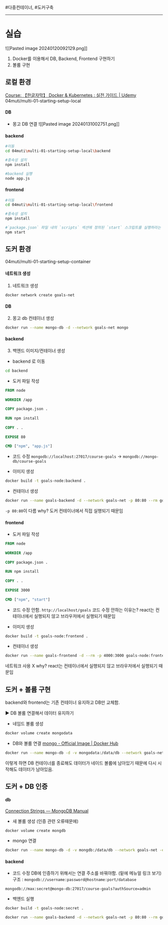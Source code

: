 #다중컨테이너, #도커구축

----
# 실습

![[Pasted image 20240120092129.png]]
1) Docker를 이용해서 DB, Backend, Frontend 구현하기
2) 볼륨 구현


## 로컬 환경
[Course: 【한글자막】 Docker & Kubernetes : 실전 가이드 | Udemy](https://www.udemy.com/course/docker-kubernetes-2022/learn/lecture/30289934#questions/19230612)
04muti/multi-01-starting-setup-local

#### DB
- 몽고 DB 연결
![[Pasted image 20240131002751.png]]

#### backend
```BASH
#이동
cd 04muti\multi-01-starting-setup-local\backend

#종속성 설치
npm install

#backend 실행
node app.js
```

#### frontend
```BASH
#이동
cd 04muti\multi-01-starting-setup-local\frontend

#종속성 설치
npm install

#`package.json` 파일 내의 `scripts` 섹션에 정의된 `start` 스크립트를 실행하라는 의미(frontend 실행)
npm start
```


## 도커 환경
04muti/multi-01-starting-setup-container

#### 네트워크 생성
1) 네트워크 생성
```BASH
docker network create goals-net
```

#### DB
2) 몽고 db 컨테이너 생성
```BASH
docker run --name mongo-db -d --network goals-net mongo
```

#### backend
3) 백엔드 이미지/컨테이너 생성
- backend 로 이동
```BASH
cd backend
```

- 도커 파일 작성
```dockerfile
FROM node  
  
WORKDIR /app  
  
COPY package.json .  
  
RUN npm install  
  
COPY . .  
  
EXPOSE 80  
  
CMD ["npm", "app.js"]
```

- 코드 수정
`mongodb://localhost:27017/course-goals` -> `mongodb://mongo-db/course-goals`

- 이미지 생성
```BASH
docker build -t goals-node:backend .
```

- 컨테이너 생성
```BASH
docker run --name goals-backend -d --network goals-net -p 80:80 --rm goals-node:backend
```
`-p 80:80`이 다름 why? 도커 컨테이너에서 직접 실행되기 때문임

#### frontend
- 도커 파일 작성
```dockerfile
FROM node  
  
WORKDIR /app  
  
COPY package.json .  
  
RUN npm install  
  
COPY . .  
  
EXPOSE 3000  
  
CMD ["npm", "start"]
```

- 코드 수정 안함.
`http://localhost/goals`
코드 수정 안하는 이유는? react는 컨테이너에서 실행되지 않고 브라우저에서 실행되기 때문임

- 이미지 생성
```BASH
docker build -t goals-node:frontend .
```

- 컨테이너 생성
```BASH
docker run --name goals-frontend -d --rm -p 4000:3000 goals-node:frontend
```
네트워크 사용 X why? react는 컨테이너에서 실행되지 않고 브라우저에서 실행되기 때문임


## 도커 + 볼륨 구현
backend와 frontend는 기존 컨테이너 유지하고 DB만 교체함.

▶ DB 볼륨 연결해서 데이터 유지하기
- 네임드 볼륨 생성
```BASH
docker volume create mongodata
```

- DB와 볼륨 연결
[mongo - Official Image | Docker Hub](https://hub.docker.com/_/mongo)
```BASH
docker run --name mongo-db -d -v mongodata:/data/db --network goals-net mongo
```
이렇게 하면 DB 컨테이너를 종료해도 데이터가 네이드 볼륨에 남아있기 때문에 다시 시작해도 데이터가 남아있음.

## 도커 + DB 인증
#### db
[Connection Strings — MongoDB Manual](https://www.mongodb.com/docs/v5.0/reference/connection-string/#compatibility)
- 새 볼륨 생성 (인증 관련 오류때문에)
```BASH
docker volume create mongdb
```

- mongo 연결
```BASH
docker run --name mongo-db -d -v mongdb:/data/db --network goals-net -e MONGO_INITDB_ROOT_USERNAME=max -e MONGO_INITDB_ROOT_PASSWORD=secret mongo
```

#### backend
- 코드 수정
DB에 인증하기 위해서는 연결 주소를 바꿔야함. (밑에 메뉴얼 링크 보기)
구조 : `mongodb://username:password@hostname:port/database`

`mongodb://max:secret@mongo-db:27017/course-goals?authSource=admin`

- 백엔드 실행
```BASH
docker build -t goals-node:secret .

docker run --name goals-backend -d --network goals-net -p 80:80 --rm goals-node:secret
```

